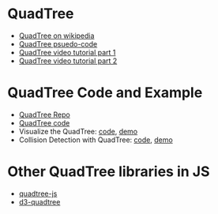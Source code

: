 
# QuadTree
* [QuadTree on wikipedia](https://en.wikipedia.org/wiki/Quadtree)
* [QuadTree psuedo-code](https://en.wikipedia.org/wiki/Quadtree#Pseudo_code)
* [QuadTree video tutorial part 1](https://youtu.be/OJxEcs0w_kE)
* [QuadTree video tutorial part 2](https://youtu.be/QQx_NmCIuCY)

# QuadTree Code and Example
* [QuadTree Repo](https://github.com/CodingTrain/QuadTree)
* [QuadTree code](https://github.com/CodingTrain/QuadTree/blob/master/quadtree.js)
* Visualize the QuadTree: [code](https://github.com/CodingTrain/QuadTree/tree/master/examples/visualize_qtree), [demo](https://codingtrain.github.io/QuadTree/examples/visualize_qtree/)
* Collision Detection with QuadTree: [code](https://github.com/CodingTrain/QuadTree/tree/master/examples/intersection_qtree), [demo](https://codingtrain.github.io/QuadTree/examples/intersection_qtree/)

# Other QuadTree libraries in JS
* [quadtree-js](https://github.com/timohausmann/quadtree-js)
* [d3-quadtree](https://github.com/d3/d3-quadtree)
